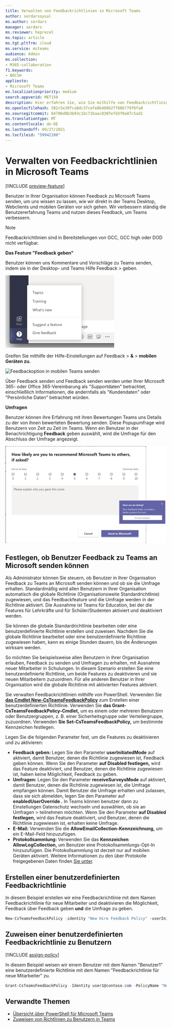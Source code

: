 ```yaml
---
title: Verwalten von Feedbackrichtlinien in Microsoft Teams
author: serdarsoysal
ms.author: serdars
manager: serdars
ms.reviewer: heprecel
ms.topic: article
ms.tgt.pltfrm: cloud
ms.service: msteams
audience: Admin
ms.collection:
- M365-collaboration
f1.keywords:
- NOCSH
appliesto:
- Microsoft Teams
ms.localizationpriority: medium
search.appverid: MET150
description: Hier erfahren Sie, wie Sie mithilfe von Feedbackrichtlinien steuern können, Teams Benutzer in Ihrer Organisation Feedback zu diesem Thema Teams Microsoft übermitteln können.
ms.openlocfilehash: 582c5e39fca8dc37cefe8b480b2ff886779f6fa0
ms.sourcegitcommit: 84706d0b3b93c1bc72baac830fefd3f0a87c5ad1
ms.translationtype: MT
ms.contentlocale: de-DE
ms.lasthandoff: 09/27/2021
ms.locfileid: "59942100"
---
```

# <a name="manage-feedback-policies-in-microsoft-teams"></a>Verwalten von Feedbackrichtlinien in Microsoft Teams

[!INCLUDE [preview-feature](includes/preview-feature.md)]

Benutzer in Ihrer Organisation können Feedback zu Microsoft Teams senden, um uns wissen zu lassen, wie wir direkt in der Teams Desktop, Webclients und mobilen Geräten vor sich gehen. Wir verbessern ständig die Benutzererfahrung Teams und nutzen dieses Feedback, um Teams verbessern.

> [!NOTE]
> Feedbackrichtlinien sind in Bereitstellungen von GCC, GCC high oder DOD nicht verfügbar.

**Das **Feature "Feedback geben"****

Benutzer können uns Kommentare und Vorschläge zu Teams senden, indem sie in der Desktop- und Teams Hilfe Feedback   >   geben.


![Feedbackoption in Teams](media/manage-feedback-policies-in-teams-give-feedback.png)

Greifen Sie mithilfe der Hilfe-Einstellungen auf Feedback  >  **&**  >  **mobilen Geräten zu.**

![Feedbackoption in mobilen Teams senden](media/feedback3.jpg)

 Über Feedback  senden  und Feedback senden werden unter Ihrer Microsoft 365- oder Office 365-Vereinbarung als "Supportdaten" betrachtet, einschließlich Informationen, die andernfalls als "Kundendaten" oder "Persönliche Daten" betrachtet würden.


**Umfragen**

Benutzer können ihre Erfahrung mit ihren Bewertungen Teams uns Details zu der von ihnen bewerteten Bewertung senden. Diese Popupumfrage wird Benutzern von Zeit zu Zeit im Teams. Wenn ein Benutzer in der Benachrichtigung **Feedback** geben auswählt, wird die Umfrage für den Abschluss der Umfrage angezeigt.

![Benachrichtigung und Formular der Umfrage in Teams.](media/manage-feedback-policies-in-teams-survey.png)

## <a name="set-whether-users-can-send-feedback-about-teams-to-microsoft"></a>Festlegen, ob Benutzer Feedback zu Teams an Microsoft senden können

Als Administrator können Sie steuern, ob Benutzer in Ihrer Organisation Feedback zu Teams an Microsoft senden können und ob sie die Umfrage erhalten. Standardmäßig wird allen Benutzern in Ihrer Organisation automatisch die globale Richtlinie (Organisationsweite Standardrichtlinie) zugewiesen, und das Feedbackfeature und die Umfrage werden in der Richtlinie aktiviert. Die Ausnahme ist Teams für Education, bei der die Features für Lehrkräfte und für Schüler/Studenten aktiviert und deaktiviert werden.

Sie können die globale Standardrichtlinie bearbeiten oder eine benutzerdefinierte Richtlinie erstellen und zuweisen. Nachdem Sie die globale Richtlinie bearbeitet oder eine benutzerdefinierte Richtlinie zugewiesen haben, kann es einige Stunden dauern, bis die Änderungen wirksam werden.

So möchten Sie beispielsweise allen Benutzern in Ihrer Organisation erlauben, Feedback zu senden und Umfragen zu erhalten, mit Ausnahme neuer Mitarbeiter in Schulungen. In diesem Szenario erstellen Sie eine benutzerdefinierte Richtlinie, um beide Features zu deaktivieren und sie neuen Mitarbeitern zuzuordnen. Für alle anderen Benutzer in Ihrer Organisation wird die globale Richtlinie mit aktivierten Features aktiviert.  

Sie verwalten Feedbackrichtlinien mithilfe von PowerShell. Verwenden Sie [ **das Cmdlet New-CsTeamsFeedbackPolicy**](/office365/enterprise/powershell/manage-skype-for-business-online-with-office-365-powershell) zum Erstellen einer benutzerdefinierten Richtlinie. Verwenden Sie **das Grant-CsTeamsFeedbackPolicy-Cmdlet,** um es einem oder mehreren Benutzern oder Benutzergruppen, z. B. einer Sicherheitsgruppe oder Verteilergruppe, zuzuordnen. Verwenden **Sie Set-CsTeamsFeedbackPolicy,** um bestimmte Kennzeichen festlegen.

Legen Sie die folgenden Parameter fest, um die Features zu deaktivieren und zu aktivieren:

 - **Feedback geben:** Legen Sie den Parameter  **userInitiatedMode** auf aktiviert, damit Benutzer, denen die Richtlinie zugewiesen ist, Feedback geben können. Wenn Sie den Parameter **auf Disabled festlegen,** wird das Feature deaktiviert, und Benutzer, denen die Richtlinie zugewiesen ist, haben keine Möglichkeit, Feedback zu geben.
 - **Umfragen:** Legen Sie den Parameter  **receiveSurveysMode** auf aktiviert, damit Benutzer, denen die Richtlinie zugewiesen ist, die Umfrage empfangen können. Damit Benutzer die Umfrage erhalten und zulassen, dass sie sich abmelden, legen Sie den Parameter auf **enabledUserOverride .** In Teams können benutzer dann zu Einstellungen Datenschutz wechseln und auswählen, ob sie an Umfragen  >   teilnehmen möchten. Wenn Sie den Parameter **auf Disabled festlegen,** wird das Feature deaktiviert, und Benutzer, denen die Richtlinie zugewiesen ist, erhalten keine Umfrage.
 - **E-Mail:** Verwenden Sie die **AllowEmailCollection-Kennzeichnung,** um ein E-Mail-Feld hinzuzufügen.
 - **Protokollsammlung:** Verwenden Sie das **Kennzeichen AllowLogCollection,** um Benutzer eine Protokollsammlungs-Opt-In hinzuzufügen. Die Protokollsammlung ist derzeit nur auf mobilen Geräten aktiviert. Weitere Informationen zu den über Protokolle freigegebenen Daten finden [Sie unter](https://go.microsoft.com/fwlink/?linkid=2168178).

## <a name="create-a-custom-feedback-policy"></a>Erstellen einer benutzerdefinierten Feedbackrichtlinie

In diesem Beispiel erstellen wir eine Feedbackrichtlinie mit dem Namen Feedbackrichtlinie für neue Mitarbeiter und deaktivieren die Möglichkeit, Feedback über Feedback geben **und** die Umfrage zu geben.

```PowerShell
New-CsTeamsFeedbackPolicy -identity "New Hire Feedback Policy" -userInitiatedMode disabled -receiveSurveysMode disabled
```

## <a name="assign-a-custom-feedback-policy-to-users"></a>Zuweisen einer benutzerdefinierten Feedbackrichtlinie zu Benutzern

[!INCLUDE [assign-policy](includes/assign-policy.md)]

In diesem Beispiel weisen wir einem Benutzer mit dem Namen "Benutzer1" eine benutzerdefinierte Richtlinie mit dem Namen "Feedbackrichtlinie für neue Mitarbeiter" zu.

```PowerShell
Grant-CsTeamsFeedbackPolicy -Identity user1@contoso.com -PolicyName "New Hire Feedback Policy"
```

## <a name="related-topics"></a>Verwandte Themen

- [Übersicht über PowerShell für Microsoft Teams](teams-powershell-overview.md)
- [Zuweisen von Richtlinien zu Benutzern in Teams](assign-policies.md)

